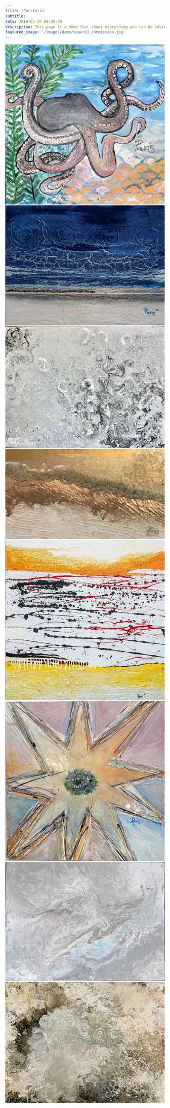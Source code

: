 ```yaml
---
title: 'Portfolio'
subtitle: 
date: 2018-06-30 00:00:00
description: This page is a demo that shows everything you can do inside portfolio and blog posts.
featured_image: '/images/demo/square3_commission.jpg'
---
```



<div class="gallery" data-columns="3">
	<img src="/images/demo/octopus.jpg">
	<img src="/images/demo/touchofgrey.jpg">
	<img src="/images/demo/wavetothewind.jpg">
	<img src="/images/demo/gold.jpg">
	<img src="/images/demo/sunyellow.jpg">
	<img src="/images/demo/star.jpg">
	<img src="/images/demo/blue.jpg">
	<img src="/images/demo/brownart.jpg">
</div>

<!---

## Demo content

This page is a demo that shows everything you can do inside portfolio and blog posts.

We've included everything you need to create engaging posts about your work, and show off your case studies in a beautiful way.

**Obviously,** we’ve styled up *all the basic* text formatting options [available in markdown](https://github.com/adam-p/markdown-here/wiki/Markdown-Cheatsheet).

You can create lists:

* Simple bulleted lists
* Like this one
* Are cool

And:

1. Numbered lists
2. Like this other one
3. Are great too

You can also add blockquotes, which are shown at a larger width to help break up the layout and draw attention to key parts of your content:

> “Simple can be harder than complex: You have to work hard to get your thinking clean to make it simple. But it’s worth it in the end because once you get there, you can move mountains.”

The theme also supports markdown tables:

| Item                 | Author        | Supports tables? | Price |
|----------------------|---------------|------------------|-------|
| Duet Jekyll Theme    | Jekyll Themes | Yes              | $49   |
| Index Jekyll Theme   | Jekyll Themes | Yes              | $49   |
| Journal Jekyll Theme | Jekyll Themes | Yes              | $49   |

And footnotes[^1], which link to explanations[^2] at the bottom of the page[^3].

[^1]: Beautiful modern, minimal theme design.
[^2]: Powerful features to show off your work.
[^3]: Maintained and supported by the theme developer.

You can throw in some horizontal rules too:

---

### Image galleries

Here's a really neat custom feature we added – galleries:

<div class="gallery" data-columns="3">
	<img src="/images/demo/demo-portrait.jpg">
	<img src="/images/demo/demo-landscape.jpg">
	<img src="/images/demo/demo-square.jpg">
	<img src="/images/demo/demo-landscape-2.jpg">
</div>

Inspired by the Galleries feature from WordPress, we've made it easy to create grid layouts for your images. Just use a bit of simple HTML in your post to create a masonry grid image layout:

```html
<div class="gallery" data-columns="3">
    <img src="/images/demo/demo-portrait.jpg">
    <img src="/images/demo/demo-landscape.jpg">
    <img src="/images/demo/demo-square.jpg">
    <img src="/images/demo/demo-landscape-2.jpg">
</div>
```

*See what we did there? Code and syntax highlighting is built-in too!*

Change the number inside the 'columns' setting to create different types of gallery for all kinds of purposes. You can even click on each image to seamlessly enlarge it on the page.

---

### Image carousels

Here's another gallery with only one column, which creates a carousel slide-show instead.

A nice little feature: the carousel only advances when it is in view, so your visitors won't scroll down to find it half way through your images.

<div class="gallery" data-columns="1">
	<img src="/images/demo/demo-landscape.jpg">
	<img src="/images/demo/demo-landscape-2.jpg">
</div>

### What about videos?

Videos are an awesome way to show off your work in a more engaging and personal way, and we’ve made sure they work great on our themes. Just paste an embed code from YouTube or Vimeo, and the theme makes sure it displays perfectly:

<iframe src="https://player.vimeo.com/video/19536258?color=ffffff&title=0&byline=0&portrait=0" width="640" height="360" frameborder="0" webkitallowfullscreen mozallowfullscreen allowfullscreen></iframe>

---

## Pretty cool, huh?

We've packed this theme with powerful features to show off your work. Why not put them to use on your new portfolio?

<a href="https://jekyllthemes.io/theme/index-portfolio-jekyll-theme" class="button button--large">Get This Theme</a>

-->